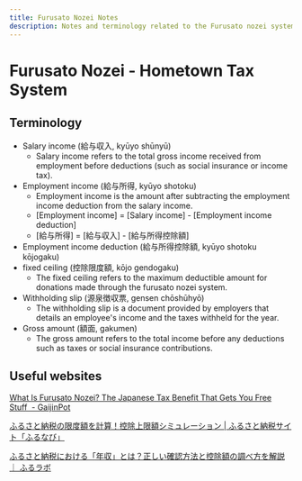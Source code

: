 ```yaml
---
title: Furusato Nozei Notes
description: Notes and terminology related to the Furusato nozei system in Japan
---
```


# Furusato Nozei - Hometown Tax System


## Terminology

* Salary income (給与収入, kyūyo shūnyū)
  * Salary income refers to the total gross income received from employment before deductions (such as social insurance or income tax).
* Employment income (給与所得, kyūyo shotoku)
  * Employment income is the amount after subtracting the employment income deduction from the salary income.
  * [Employment income] = [Salary income] - [Employment income deduction]
  * [給与所得] = [給与収入] - [給与所得控除額]
* Employment income deduction (給与所得控除額, kyūyo shotoku kōjogaku)
* fixed ceiling (控除限度額, kōjo gendogaku)
  * The fixed ceiling refers to the maximum deductible amount for donations made through the furusato nozei system.
* Withholding slip (源泉徴収票, gensen chōshūhyō)
  * The withholding slip is a document provided by employers that details an employee's income and the taxes withheld for the year.
* Gross amount (額面, gakumen)
  * The gross amount refers to the total income before any deductions such as taxes or social insurance contributions.


## Useful websites

[What Is Furusato Nozei? The Japanese Tax Benefit That Gets You Free Stuff  - GaijinPot](https://blog.gaijinpot.com/what-is-furusato-nozei-the-japanese-tax-benefit-that-gets-you-free-stuff/)

[ふるさと納税の限度額を計算！控除上限額シミュレーション | ふるさと納税サイト「ふるなび」](https://furunavi.jp/deduction.aspx)

[ふるさと納税における「年収」とは？正しい確認方法と控除額の調べ方を解説 ｜ ふるラボ](https://furusato.asahi.co.jp/howto/other/post-607/)
